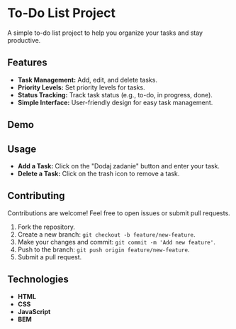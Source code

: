 
# To-Do List Project

A simple to-do list project to help you organize your tasks and stay productive.

## Features

- **Task Management:** Add, edit, and delete tasks.
- **Priority Levels:** Set priority levels for tasks.
- **Status Tracking:** Track task status (e.g., to-do, in progress, done).
- **Simple Interface:** User-friendly design for easy task management.

## Demo



## Usage

- **Add a Task:** Click on the "Dodaj zadanie" button and enter your task.
- **Delete a Task:** Click on the trash icon to remove a task.

## Contributing

Contributions are welcome! Feel free to open issues or submit pull requests.

1. Fork the repository.
2. Create a new branch: `git checkout -b feature/new-feature`.
3. Make your changes and commit: `git commit -m 'Add new feature'`.
4. Push to the branch: `git push origin feature/new-feature`.
5. Submit a pull request.

## Technologies

- **HTML** 
- **CSS** 
- **JavaScript** 
- **BEM** 

